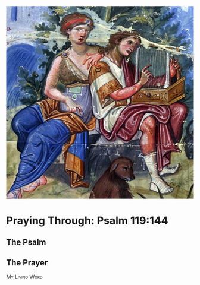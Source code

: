 <img class="intro-right" src="art-paris-psalter.jpg">

<style>
  li {list-style-type: none;}
  p + ul {
    margin-top: -18px;
}
</style>

# Praying Through: Psalm 119:144

## The Psalm

## The Prayer

<div style="font-variant: small-caps;">
My Living Word
</div>
